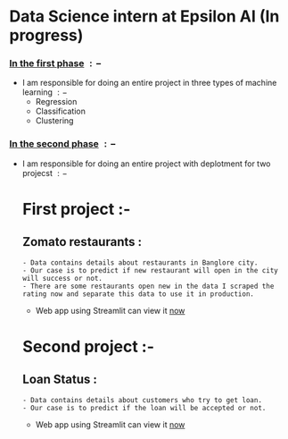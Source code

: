 # Data Science intern at Epsilon AI (In progress)

### <a href='https://github.com/Ibrahim182/Epsilon-AI-Internship/tree/main/First%20phase'>In the first phase</a> $:-$
- I am responsible for doing an entire project in three types of machine learning $:-$ 
    - Regression
    - Classification 
    - Clustering

### <a href='https://github.com/Ibrahim182/Epsilon-AI-Internship/tree/main/Second%20phase'>In the second phase</a> $:-$
- I am responsible for doing an entire project with deplotment for two projecst $:-$
    # First project :- 
  ## Zomato restaurants :
      - Data contains details about restaurants in Banglore city.
      - Our case is to predict if new restaurant will open in the city will success or not.
      - There are some restaurants open new in the data I scraped the rating now and separate this data to use it in production.
    - Web app using Streamlit can view it <a href='https://ibrahim182-restaurant-deployment-app-dpgs2p.streamlit.app/'>now</a>
    
    # Second project :- 
  ## Loan Status :
      - Data contains details about customers who try to get loan.
      - Our case is to predict if the loan will be accepted or not.
    - Web app using Streamlit can view it <a href='https://ibrahim182-loan-deployment-app-ba6zh6.streamlit.app/'>now</a>
